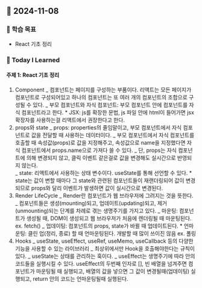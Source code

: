 ## 📆 2024-11-08

### 🔔 학습 목표

- React 기초 정리

### 🚀 Today I Learned

#### 주제 1: React 기초 정리

1. Component
   _ 컴포넌트는 페이지를 구성하는 부품이다. 리액트는 모든 페이지가 컴포넌트로 구성되어있고 하나의 컴포넌트는 또 여러 개의 컴포넌트의 조합으로 구성될 수 있다.
   _ 부모 컴포넌트와 자식 컴포넌트: 부모 컴포넌트 안에 컴포넌트를 자식 컴포넌트라고 한다. \* JSX: js를 확장한 문법, js 파일 안에 html이 들어가면 jsx 확장자를 사용하는걸 리액트에서 권장한다고 한다.
   <br/>
2. props와 state
   _ props: properties의 줄임말이고, 부모 컴포넌트에서 자식 컴포넌트로 값을 전달할 때 사용하는 데이터이다.
   _ 부모 컴포넌트에서 자식 컴포넌트를 호출할 때 속성값(props)로 값을 지정해주고, 속성값으로 name을 지정했다면 자식 컴포넌트에서 props.name으로 가져다 쓸 수 있다.
   _ 단, props는 자식 컴포넌트에 의해 변경되지 않고, 클릭 이벤트 같은걸로 값을 변경해도 실시간으로 반영되지 않는다.
   <br/>
   _ state: 리액트에서 사용하는 상태 변수이다. useState를 통해 선언할 수 있다. \* state는 값이 변할 때마다 그 state와 관련된 컴포넌트들이 재랜더링되어 값이 변경되므로 props와 달리 이벤트가 발생하면 값이 실시간으로 변경된다.
   <br/>
3. Render LifeCycle
   _ Render란 컴포넌트가 웹 브라우저에 그려지는 것을 뜻한다.
   _ 컴포넌트들은 생성(mounting)되고, 업데이트(updating)되고, 제거(unmounting)되는 단계를 차례로 겪는 생명주기를 가지고 있다.
   _ 마운팅: 컴포넌트가 생성될 때, DOM이 생성되고 웹 브라우저가 처음에 렌더링될 때 마운팅된다. ex. fetch()
   _ 업데이팅: 컴포넌트의 props, state가 바뀔 때 업데이트된다. \* 언마운팅: 클린 업(정리, 종료) 할 때 언마운팅된다. 개발할 때 많이 쓰이진 않음 ex. 폴링
   <br/>
4. Hooks
   _ useState, useEffect, useRef, useMemo, useCallback 등의 다양한 기능을 사용할 수 있는 라이브러리
   _ 최상위에서만 Hook을 호출해야한다는 규칙이 있다.
   _ useState는 상태를 관리하는 훅이다.
   _ useEffect는 생명주기에 따라 안의 코드들을 실행시킬 수 있다. useEffect의 두번째 인자로 [], 빈 배열을 넘겨주면 컴포넌트가 마운팅될 때 실행되고, 배열의 값을 넣으면 그 값이 변경될때(업데이팅) 실행되고, return 안의 코드는 언마운팅될때 실행된다.
   <br/>
